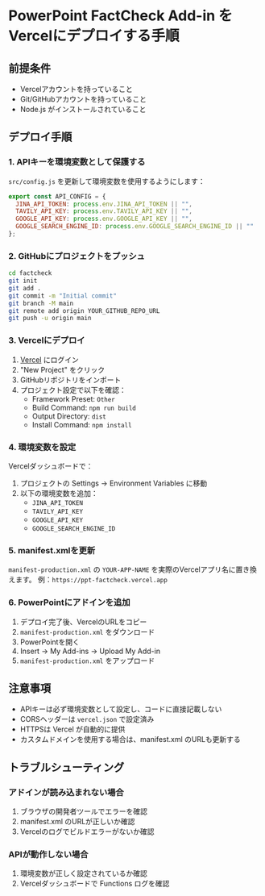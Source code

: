 # PowerPoint FactCheck Add-in をVercelにデプロイする手順

## 前提条件
- Vercelアカウントを持っていること
- Git/GitHubアカウントを持っていること
- Node.js がインストールされていること

## デプロイ手順

### 1. APIキーを環境変数として保護する

`src/config.js` を更新して環境変数を使用するようにします：

```javascript
export const API_CONFIG = {
  JINA_API_TOKEN: process.env.JINA_API_TOKEN || "",
  TAVILY_API_KEY: process.env.TAVILY_API_KEY || "",
  GOOGLE_API_KEY: process.env.GOOGLE_API_KEY || "",
  GOOGLE_SEARCH_ENGINE_ID: process.env.GOOGLE_SEARCH_ENGINE_ID || ""
};
```

### 2. GitHubにプロジェクトをプッシュ

```bash
cd factcheck
git init
git add .
git commit -m "Initial commit"
git branch -M main
git remote add origin YOUR_GITHUB_REPO_URL
git push -u origin main
```

### 3. Vercelにデプロイ

1. [Vercel](https://vercel.com) にログイン
2. "New Project" をクリック
3. GitHubリポジトリをインポート
4. プロジェクト設定で以下を確認：
   - Framework Preset: `Other`
   - Build Command: `npm run build`
   - Output Directory: `dist`
   - Install Command: `npm install`

### 4. 環境変数を設定

Vercelダッシュボードで：
1. プロジェクトの Settings → Environment Variables に移動
2. 以下の環境変数を追加：
   - `JINA_API_TOKEN`
   - `TAVILY_API_KEY`
   - `GOOGLE_API_KEY`
   - `GOOGLE_SEARCH_ENGINE_ID`

### 5. manifest.xmlを更新

`manifest-production.xml` の `YOUR-APP-NAME` を実際のVercelアプリ名に置き換えます。
例：`https://ppt-factcheck.vercel.app`

### 6. PowerPointにアドインを追加

1. デプロイ完了後、VercelのURLをコピー
2. `manifest-production.xml` をダウンロード
3. PowerPointを開く
4. Insert → My Add-ins → Upload My Add-in
5. `manifest-production.xml` をアップロード

## 注意事項

- APIキーは必ず環境変数として設定し、コードに直接記載しない
- CORSヘッダーは `vercel.json` で設定済み
- HTTPSは Vercel が自動的に提供
- カスタムドメインを使用する場合は、manifest.xml のURLも更新する

## トラブルシューティング

### アドインが読み込まれない場合
1. ブラウザの開発者ツールでエラーを確認
2. manifest.xml のURLが正しいか確認
3. Vercelのログでビルドエラーがないか確認

### APIが動作しない場合
1. 環境変数が正しく設定されているか確認
2. Vercelダッシュボードで Functions ログを確認